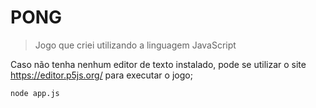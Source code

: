 # PONG
>Jogo que criei utilizando a linguagem JavaScript

Caso não tenha nenhum editor de texto instalado, pode se utilizar o site https://editor.p5js.org/ para executar o jogo;
```
node app.js
```
